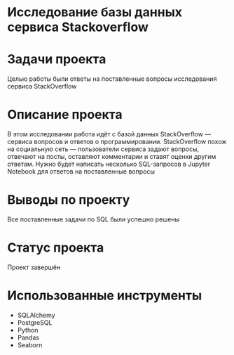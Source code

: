 # Исследование базы данных сервиса Stackoverflow
# Задачи проекта
Целью работы были ответы на поставленные вопросы исследования сервиса StackOverflow
# Описание проекта
В этом исследовании работа идёт с базой данных StackOverflow — сервиса вопросов и ответов о программировании. StackOverflow похож на социальную сеть — пользователи сервиса задают вопросы, отвечают на посты, оставляют комментарии и ставят оценки другим ответам. 
Нужно будет написать несколько SQL-запросов в Jupyter Notebook для ответов на поставленные вопросы

# Выводы по проекту
Все поставленные задачи по SQL были успешно решены

# Статус проекта
Проект завершён
# Использованные инструменты
- SQLAlchemy
- PostgreSQL
- Python
- Pandas
- Seaborn
